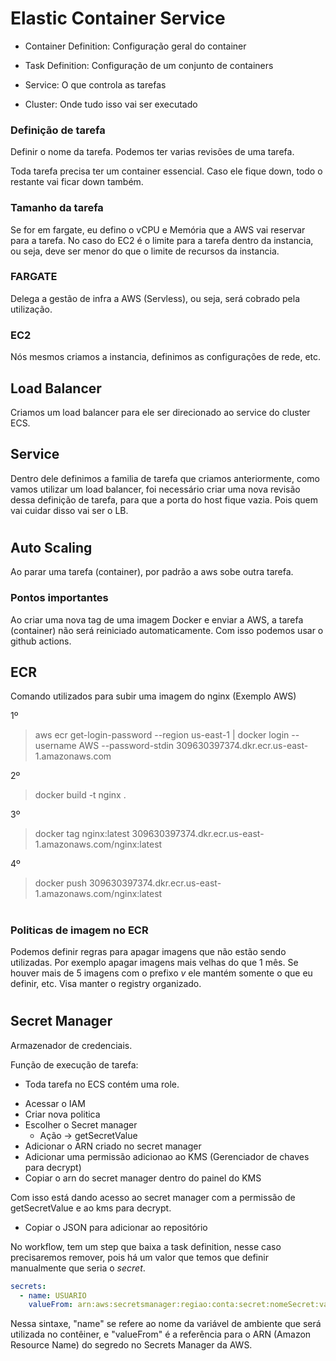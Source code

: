 # Elastic Container Service

* Container Definition: 
    Configuração geral do container


* Task Definition:
    Configuração de um conjunto de containers


* Service:
    O que controla as tarefas


* Cluster:
    Onde tudo isso vai ser executado


### Definição de tarefa

Definir o nome da tarefa.
Podemos ter varias revisões de uma tarefa.

Toda tarefa precisa ter um container essencial. Caso ele fique down, todo o restante vai ficar down também.

### Tamanho da tarefa

Se for em fargate, eu defino o vCPU e Memória que a AWS vai reservar para a tarefa.
No caso do EC2 é o limite para a tarefa dentro da instancia, ou seja, deve ser menor do que o limite de recursos da instancia.


### FARGATE

Delega a gestão de infra a AWS (Servless), ou seja, será cobrado pela utilização.


### EC2

Nós mesmos criamos a instancia, definimos as configurações de rede, etc.


## Load Balancer

Criamos um load balancer para ele ser direcionado ao service do cluster ECS.

## Service

Dentro dele definimos a familia de tarefa que criamos anteriormente, como vamos utilizar um load balancer, foi necessário criar uma nova revisão dessa definição de tarefa, para que a porta do host fique vazia. Pois quem vai cuidar disso vai ser o LB.


#

## Auto Scaling 

Ao parar uma tarefa (container), por padrão a aws sobe outra tarefa.


### Pontos importantes

Ao criar uma nova tag de uma imagem Docker e enviar a AWS, a tarefa (container) não será reiniciado automaticamente.
Com isso podemos usar o github actions.


## ECR

Comando utilizados para subir uma imagem do nginx (Exemplo AWS)

1º 
> aws ecr get-login-password --region us-east-1 | docker login --username AWS --password-stdin 309630397374.dkr.ecr.us-east-1.amazonaws.com

2º
> docker build -t nginx .

3º 
> docker tag nginx:latest 309630397374.dkr.ecr.us-east-1.amazonaws.com/nginx:latest

4º
> docker push 309630397374.dkr.ecr.us-east-1.amazonaws.com/nginx:latest

#

### Politicas de imagem no ECR

Podemos definir regras para apagar imagens que não estão sendo utilizadas.
Por exemplo apagar imagens mais velhas do que 1 mês. Se houver mais de 5 imagens com o prefixo *v* ele mantém somente o que eu definir, etc. Visa manter o registry organizado.

#

## Secret Manager

Armazenador de credenciais.


Função de execução de tarefa:

* Toda tarefa no ECS contém uma role.

- Acessar o IAM
- Criar nova politica
- Escolher o Secret manager
    - Ação -> getSecretValue
- Adicionar o ARN criado no secret manager
- Adicionar uma permissão adicionao ao KMS (Gerenciador de chaves para decrypt)
- Copiar o arn do secret manager dentro do painel do KMS

Com isso está dando acesso ao secret manager com a permissão de getSecretValue e ao kms para decrypt.


- Copiar o JSON para adicionar ao repositório

No workflow, tem um step que baixa a task definition, nesse caso precisaremos remover, pois há um valor que temos que definir manualmente que seria o *secret*.

```yml
secrets:
  - name: USUARIO
    valueFrom: arn:aws:secretsmanager:regiao:conta:secret:nomeSecret:valorCriadoNoSecretsManager::
```

Nessa sintaxe, "name" se refere ao nome da variável de ambiente que será utilizada no contêiner, e "valueFrom" é a referência para o ARN (Amazon Resource Name) do segredo no Secrets Manager da AWS.